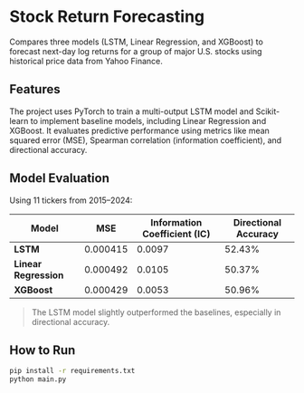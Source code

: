 # Stock Return Forecasting

Compares three models (LSTM, Linear Regression, and XGBoost) to forecast next-day log returns for a group of major U.S. stocks using historical price data from Yahoo Finance.

## Features

The project uses PyTorch to train a multi-output LSTM model and Scikit-learn to implement baseline models, including Linear Regression and XGBoost. It evaluates predictive performance using metrics like mean squared error (MSE), Spearman correlation (information coefficient), and directional accuracy.


## Model Evaluation

Using 11 tickers from 2015–2024:

| Model              | MSE       | Information Coefficient (IC) | Directional Accuracy |
|-------------------|-----------|-------------------------------|----------------------|
| **LSTM**          | 0.000415  | 0.0097                        | 52.43%               |
| **Linear Regression** | 0.000492  | 0.0105                        | 50.37%               |
| **XGBoost**       | 0.000429  | 0.0053                        | 50.96%               |

> The LSTM model slightly outperformed the baselines, especially in directional accuracy.

## How to Run

```bash
pip install -r requirements.txt
python main.py
```
